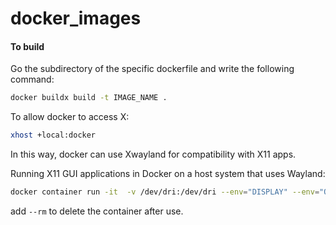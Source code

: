 # docker_images
#### To build
Go the subdirectory of the specific dockerfile and write the following command:
```bash
docker buildx build -t IMAGE_NAME .
```

To allow docker to access X:
```bash
xhost +local:docker
```
In this way, docker can use Xwayland for compatibility with X11 apps.

Running X11 GUI applications in Docker on a host system that uses Wayland:
```bash
docker container run -it  -v /dev/dri:/dev/dri --env="DISPLAY" --env="QT_X11_NO_MITSHM=1" --volume="/tmp/.X11-unix:/tmp/.X11-unix:rw" --device /dev/video0 -v path_of_a_volume:path_of_volume_in_containter --name="NAME" --hostname="docker" IMAGE_NAME

```
add `--rm` to delete the container after use.
